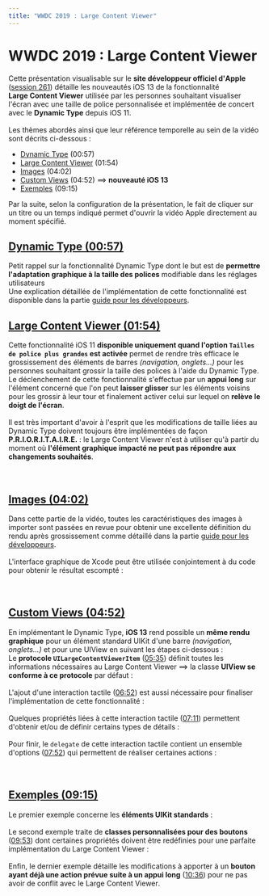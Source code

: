 ```yaml
---
title: "WWDC 2019 : Large Content Viewer"
---
```


# WWDC 2019 : Large Content Viewer

Cette présentation visualisable sur le **site développeur officiel d'<span lang="en">Apple</span>** ([session 261](https://developer.apple.com/videos/play/wwdc2019/261/)) détaille les nouveautés iOS&nbsp;13 de la fonctionnalité **<span lang="en">Large&nbsp;Content&nbsp;Viewer</span>** utilisée par les personnes souhaitant visualiser l'écran avec une taille de police personnalisée et implémentée de concert avec le **<span lang="en">Dynamic&nbsp;Type</span>** depuis iOS&nbsp;11.
<br><img style="max-width: 700px; height: auto;" alt="" src="../../../../images/iOSdev/wwdc19-261.png" />
<br><br>Les thèmes abordés ainsi que leur référence temporelle au sein de la vidéo sont décrits ci-dessous :

- [Dynamic Type](#DynamicType) (00:57)
- [Large Content Viewer](#LargeContentViewer) (01:54)
- [Images](#ImageSettings) (04:02)
- [Custom Views](#CustomViews) (04:52) ⟹ **nouveauté iOS 13**
- [Exemples](#Examples) (09:15)

Par la suite, selon la configuration de la présentation, le fait de cliquer sur un titre ou un temps indiqué permet d'ouvrir la vidéo <span lang="en">Apple</span> directement au moment spécifié.

<a name="DynamicType"></a>
## [Dynamic Type (00:57)](https://developer.apple.com/videos/play/wwdc2019/261/?time=57)
Petit rappel sur la fonctionnalité <span lang="en">Dynamic&nbsp;Type</span> dont le but est de **permettre l'adaptation graphique à la taille des polices** modifiable dans les réglages utilisateurs
<br><img style="max-width: 900px; height: auto;" alt="" src="../../../../images/iOSdev/wwdc19-261-DynamicType.png" />
<br>Une explication détaillée de l'implémentation de cette fonctionnalité est disponible dans la partie [guide pour les développeurs](../../../developpement#taille-des-textes).

<a name="LargeContentViewer"></a>
## [Large Content Viewer (01:54)](https://developer.apple.com/videos/play/wwdc2019/261/?time=114)
Cette fonctionnalité iOS&nbsp;11 **disponible uniquement quand l'option `Tailles de police plus grandes` est activée** permet de rendre très efficace le grossissement des éléments de barres *(navigation, onglets...)* pour les personnes souhaitant grossir la taille des polices à l'aide du <span lang="en">Dynamic&nbsp;Type</span>.
<br><img style="max-width: 350px; height: auto;" alt="" src="../../../../images/iOSdev/wwdc19-261-LargeContentViewer_1.png" />
<br>Le déclenchement de cette fonctionnalité s'effectue par un **appui long** sur l'élément concerné que l'on peut **laisser glisser** sur les éléments voisins pour les grossir à leur tour et finalement activer celui sur lequel on **relève le doigt de l'écran**.
<br><img style="max-width: 900px; height: auto;" alt="" src="../../../../images/iOSdev/wwdc19-261-LargeContentViewer_2.png" />
<br><br>Il est très important d'avoir à l'esprit que les modifications de taille liées au <span lang="en">Dynamic&nbsp;Type</span> doivent toujours être implémentées de façon **P.R.I.O.R.I.T.A.I.R.E.** : le <span lang="en">Large&nbsp;Content&nbsp;Viewer</span> n'est à utiliser qu'à partir du moment où **l'élément graphique impacté ne peut pas répondre aux changements souhaités**.
<br><br><br>
<a name="ImageSettings"></a>
## [Images (04:02)](https://developer.apple.com/videos/play/wwdc2019/261/?time=242)
Dans cette partie de la vidéo, toutes les caractéristiques des images à importer sont passées en revue pour obtenir une excellente définition du rendu après grossissement comme détaillé dans la partie [guide pour les développeurs](../../../developpement#taille-des-l-ments-graphiques).
<br><br>L'interface graphique de Xcode peut être utilisée conjointement à du code pour obtenir le résultat escompté :
<br><img style="max-width: 900px; height: auto;" alt="" src="../../../../images/iOSdev/wwdc19-261-ImageSettings.png" />
<br><br><br>
<a name="CustomViews"></a>
## [Custom Views (04:52)](https://developer.apple.com/videos/play/wwdc2019/261/?time=292)
En implémentant le <span lang="en">Dynamic&nbsp;Type</span>, **iOS&nbsp;13** rend possible un **même rendu graphique** pour un élément standard UIKit d'une barre *(navigation, onglets...)* et pour une UIView en suivant les étapes ci-dessous :
<br><img style="max-width: 650px; height: auto;" alt="" src="../../../../images/iOSdev/wwdc19-261-CustomViews_1.png" />
<br>Le **protocole `UILargeContentViewerItem`** (<a alt="Lien vers l'extrait vidéo au temps indiqué." href="https://developer.apple.com/videos/play/wwdc2019/261/?time=335">05:35</a>) définit toutes les informations nécessaires au <span lang="en">Large&nbsp;Content&nbsp;Viewer</span> ⟹ la classe **UIView se conforme à ce protocole** par défaut :
<br><img style="max-width: 650px; height: auto;" alt="" src="../../../../images/iOSdev/wwdc19-261-CustomViews_2.png" />
<br><br>L'ajout d'une interaction tactile (<a alt="Lien vers l'extrait vidéo au temps indiqué." href="https://developer.apple.com/videos/play/wwdc2019/261/?time=412">06:52</a>) est aussi nécessaire pour finaliser l'implémentation de cette fonctionnalité&nbsp;:
<br><img style="max-width: 850px; height: auto;" alt="" src="../../../../images/iOSdev/wwdc19-261-CustomViews_3.png" />
<br><br>Quelques propriétés liées à cette interaction tactile (<a alt="Lien vers l'extrait vidéo au temps indiqué." href="https://developer.apple.com/videos/play/wwdc2019/261/?time=431">07:11</a>) permettent d'obtenir et/ou de définir certains types de détails :
<br><img style="max-width: 750px; height: auto;" alt="" src="../../../../images/iOSdev/wwdc19-261-CustomViews_4.png" />
<br><br>Pour finir, le `delegate` de cette interaction tactile contient un ensemble d'options (<a alt="Lien vers l'extrait vidéo au temps indiqué." href="https://developer.apple.com/videos/play/wwdc2019/261/?time=472">07:52</a>) qui permettent de réaliser certaines actions :
<br><img style="max-width: 850px; height: auto;" alt="" src="../../../../images/iOSdev/wwdc19-261-CustomViews_5.png" />
<br><br><br>
<a name="Examples"></a>
## [Exemples (09:15)](https://developer.apple.com/videos/play/wwdc2019/261/?time=555)
Le premier exemple concerne les **éléments UIKit standards** :
<br><img style="max-width: 600px; height: auto;" alt="" src="../../../../images/iOSdev/wwdc19-261-Examples_1.png" />
<br><br>Le second exemple traite de **classes personnalisées pour des boutons** (<a alt="Lien vers l'extrait vidéo au temps indiqué." href="https://developer.apple.com/videos/play/wwdc2019/261/?time=593">09:53</a>) dont certaines propriétés doivent être redéfinies pour une parfaite implémentation du <span lang="en">Large&nbsp;Content&nbsp;Viewer</span> :
<br><img style="max-width: 600px; height: auto;" alt="" src="../../../../images/iOSdev/wwdc19-261-Examples_2.png" />
<br><br>Enfin, le dernier exemple détaille les modifications à apporter à un **bouton ayant déjà une action prévue suite à un appui long** (<a alt="Lien vers l'extrait vidéo au temps indiqué." href="https://developer.apple.com/videos/play/wwdc2019/261/?time=636">10:36</a>) pour ne pas avoir de conflit avec le <span lang="en">Large&nbsp;Content&nbsp;Viewer</span>.
<br><br><br>
